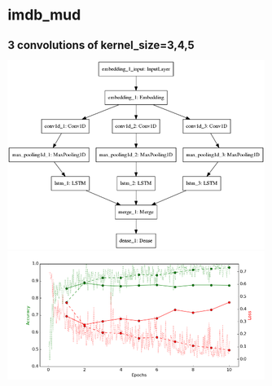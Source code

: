 # imdb_mud

## 3 convolutions of kernel_size=3,4,5

![diagram](https://github.com/ayenter/imdb_mud/blob/master/model_04/m4_diagram.png)
![graph](https://github.com/ayenter/imdb_mud/blob/master/model_04/m4_r1_e10_graph.png)